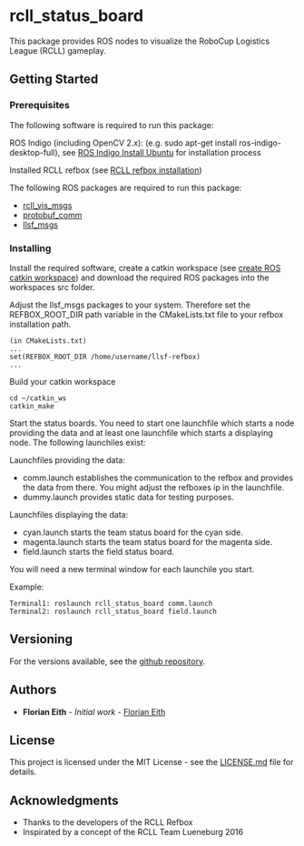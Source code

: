 # rcll_status_board

This package provides ROS nodes to visualize the RoboCup Logistics League (RCLL) gameplay.

## Getting Started

### Prerequisites

The following software is required to run this package:

ROS Indigo (including OpenCV 2.x): (e.g. sudo apt-get install ros-indigo-desktop-full), see [ROS Indigo Install Ubuntu](http://wiki.ros.org/indigo/Installation/Ubuntu) for installation process

Installed RCLL refbox (see [RCLL refbox installation](https://trac.fawkesrobotics.org/wiki/RCLLRefBox/Install))

The following ROS packages are required to run this package:

- [rcll_vis_msgs](https://github.com/ethflo/rcll_vis_msgs)
- [protobuf_comm](https://github.com/ethflo/protobuf_comm)
- [llsf_msgs](https://github.com/ethflo/llsf_msgs)

### Installing

Install the required software, create a catkin workspace (see [create ROS catkin workspace](http://wiki.ros.org/catkin/Tutorials/create_a_workspace)) and download the required ROS packages into the workspaces src folder.

Adjust the llsf_msgs packages to your system. Therefore set the REFBOX_ROOT_DIR path variable in the CMakeLists.txt file to your refbox installation path.
```
(in CMakeLists.txt)
...
set(REFBOX_ROOT_DIR /home/username/llsf-refbox)
...
```
Build your catkin workspace

```
cd ~/catkin_ws
catkin_make
```

Start the status boards. You need to start one launchfile which starts a node providing the data and at least one launchfile which starts a displaying node. The following launchiles exist:

Launchfiles providing the data:
- comm.launch establishes the communication to the refbox and provides the data from there. You might adjust the refboxes ip in the launchfile.
- dummy.launch provides static data for testing purposes.

Launchfiles displaying the data:
- cyan.launch starts the team status board for the cyan side.
- magenta.launch starts the team status board for the magenta side.
- field.launch starts the field status board.

You will need a new terminal window for each launchile you start.

Example:
```
Terminal1: roslaunch rcll_status_board comm.launch
Terminal2: roslaunch rcll_status_board field.launch
```
## Versioning

For the versions available, see the [github repository](https://github.com/ethflo/rcll_status_board).

## Authors

* **Florian Eith** - *Initial work* - [Florian Eith](https://github.com/ethflo)

## License

This project is licensed under the MIT License - see the [LICENSE.md](LICENSE.md) file for details.

## Acknowledgments

* Thanks to the developers of the RCLL Refbox
* Inspirated by a concept of the RCLL Team Lueneburg 2016


